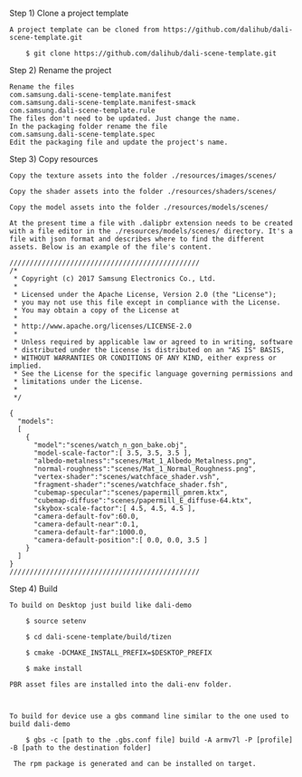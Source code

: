 
Step 1) Clone a project template

    A project template can be cloned from https://github.com/dalihub/dali-scene-template.git

        $ git clone https://github.com/dalihub/dali-scene-template.git

Step 2) Rename the project

    Rename the files
    com.samsung.dali-scene-template.manifest
    com.samsung.dali-scene-template.manifest-smack
    com.samsung.dali-scene-template.rule
    The files don't need to be updated. Just change the name.
    In the packaging folder rename the file
    com.samsung.dali-scene-template.spec
    Edit the packaging file and update the project's name.

Step 3) Copy resources

    Copy the texture assets into the folder ./resources/images/scenes/

    Copy the shader assets into the folder ./resources/shaders/scenes/

    Copy the model assets into the folder ./resources/models/scenes/

    At the present time a file with .dalipbr extension needs to be created with a file editor in the ./resources/models/scenes/ directory. It's a file with json format and describes where to find the different assets. Below is an example of the file's content.

    ///////////////////////////////////////////////
    /*
     * Copyright (c) 2017 Samsung Electronics Co., Ltd.
     *
     * Licensed under the Apache License, Version 2.0 (the "License");
     * you may not use this file except in compliance with the License.
     * You may obtain a copy of the License at
     *
     * http://www.apache.org/licenses/LICENSE-2.0
     *
     * Unless required by applicable law or agreed to in writing, software
     * distributed under the License is distributed on an "AS IS" BASIS,
     * WITHOUT WARRANTIES OR CONDITIONS OF ANY KIND, either express or implied.
     * See the License for the specific language governing permissions and
     * limitations under the License.
     *
     */

    {
      "models":
      [
        {
          "model":"scenes/watch_n_gon_bake.obj",
          "model-scale-factor":[ 3.5, 3.5, 3.5 ],
          "albedo-metalness":"scenes/Mat_1_Albedo_Metalness.png",
          "normal-roughness":"scenes/Mat_1_Normal_Roughness.png",
          "vertex-shader":"scenes/watchface_shader.vsh",
          "fragment-shader":"scenes/watchface_shader.fsh",
          "cubemap-specular":"scenes/papermill_pmrem.ktx",
          "cubemap-diffuse":"scenes/papermill_E_diffuse-64.ktx",
          "skybox-scale-factor":[ 4.5, 4.5, 4.5 ],
          "camera-default-fov":60.0,
          "camera-default-near":0.1,
          "camera-default-far":1000.0,
          "camera-default-position":[ 0.0, 0.0, 3.5 ]
        }
      ]
    }
    ///////////////////////////////////////////////

Step 4) Build

    To build on Desktop just build like dali-demo

        $ source setenv

        $ cd dali-scene-template/build/tizen

        $ cmake -DCMAKE_INSTALL_PREFIX=$DESKTOP_PREFIX

        $ make install

    PBR asset files are installed into the dali-env folder.



    To build for device use a gbs command line similar to the one used to build dali-demo

        $ gbs -c [path to the .gbs.conf file] build -A armv7l -P [profile] -B [path to the destination folder]

     The rpm package is generated and can be installed on target.



